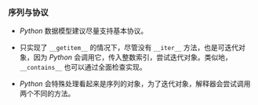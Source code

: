 ### 序列与协议

- $Python$ 数据模型建议尽量支持基本协议。

- 只实现了 `__getitem__` 的情况下，尽管没有 `__iter__` 方法，也是可迭代对象，因为 $Python$ 会调用它，传入整数索引，尝试迭代对象。类似地， `__contains__` 也可以通过全面检查实现。

- $Python$ 会特殊处理看起来是序列的对象，为了迭代对象，解释器会尝试调用两个不同的方法。